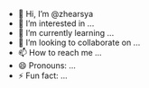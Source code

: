 - 👋 Hi, I’m @zhearsya
- 👀 I’m interested in ...
- 🌱 I’m currently learning ...
- 💞️ I’m looking to collaborate on ...
- 📫 How to reach me ...
- 😄 Pronouns: ...
- ⚡ Fun fact: ...

<!---
zhearsya/zhearsya is a ✨ special ✨ repository because its `README.md` (this file) appears on your GitHub profile.
You can click the Preview link to take a look at your changes.
--->
